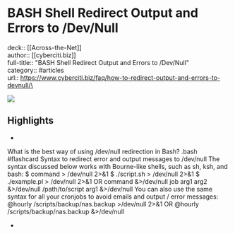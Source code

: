 # BASH Shell Redirect Output and Errors to /Dev/Null

deck:: [[Across-the-Net]]\
author:: [[cyberciti.biz]]\
full-title:: "BASH Shell Redirect Output and Errors to /Dev/Null"\
category:: #articles\
url:: https://www.cyberciti.biz/faq/how-to-redirect-output-and-errors-to-devnull/\

![](https://readwise-assets.s3.amazonaws.com/static/images/article2.74d541386bbf.png)

## Highlights
- 
 What is the best way of using /dev/null redirection in Bash? .bash #flashcard 
    Syntax to redirect error and output messages to /dev/null
     The syntax discussed below works with Bourne-like shells, such as sh, ksh, and bash:
     $ command > /dev/null 2>&1
     $ ./script.sh > /dev/null 2>&1
     $ ./example.pl > /dev/null 2>&1
     OR
     command &>/dev/null
     job arg1 arg2 &>/dev/null
     /path/to/script arg1 &>/dev/null
     You can also use the same syntax for all your cronjobs to avoid emails and output / error messages:
     @hourly /scripts/backup/nas.backup >/dev/null 2>&1
     OR
     @hourly /scripts/backup/nas.backup &>/dev/null

    
-
